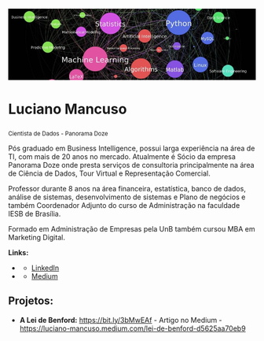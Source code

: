 <p align="left">
  <img src="Capa_Linkedin.jpg" >
</p>

# Luciano Mancuso
<sub>Cientista de Dados - Panorama Doze</sub>

Pós graduado em Business Intelligence, possui larga experiência na área de TI, com mais de 20 anos no mercado. Atualmente é Sócio da empresa Panorama Doze onde presta serviços de consultoria principalmente na área de Ciência de Dados, Tour Virtual e Representação Comercial.

Professor durante 8 anos na área financeira, estatística, banco de dados, análise de sistemas, desenvolvimento de sistemas e Plano de negócios e também Coordenador Adjunto do curso de Administração na faculdade IESB de Brasília.

Formado em Administração de Empresas pela UnB também cursou MBA em Marketing Digital. 


**Links:**
* * [LinkedIn](https://www.linkedin.com/in/luciano-mancuso-ti)
* * [Medium](https://medium.com/@luciano.mancuso)


## Projetos:

* **A Lei de Benford:** https://bit.ly/3bMwEAf - Artigo no Medium - https://luciano-mancuso.medium.com/lei-de-benford-d5625aa70eb9
